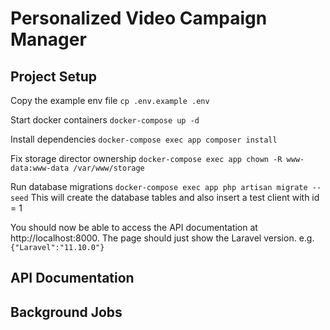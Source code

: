 # Personalized Video Campaign Manager

## Project Setup
Copy the example env file
`cp .env.example .env`

Start docker containers
`docker-compose up -d`

Install dependencies
`docker-compose exec app composer install`

Fix storage director ownership
`docker-compose exec app chown -R www-data:www-data /var/www/storage`

Run database migrations
`docker-compose exec app php artisan migrate --seed`
This will create the database tables and also insert a test client with id = 1

You should now be able to access the API documentation at http://localhost:8000. 
The page should just show the Laravel version. e.g. `{"Laravel":"11.10.0"}` 

## API Documentation


## Background Jobs
